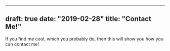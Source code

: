 
---
draft: true
date: "2019-02-28"
title: "Contact Me!"
---

If you find me cool, which you probably do, then this will show you how you can contact me!
